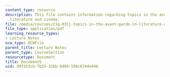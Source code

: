 ```yaml
---
content_type: resource
description: This file contains information regarding topics in the avant-garde in
  literature and cinema.
file: /media/courses/21g-031j-topics-in-the-avant-garde-in-literature-and-cinema-spring-2003/d9f353cb7b2532bb8d6959bc6744e446_MIT21G_031JS03_lecture5.pdf
file_type: application/pdf
learning_resource_types:
- Lecture Notes
ocw_type: OCWFile
parent_title: Lecture Notes
parent_type: CourseSection
resourcetype: Document
title: Document5
uid: d9f353cb-7b25-32bb-8d69-59bc6744e446
---
```

